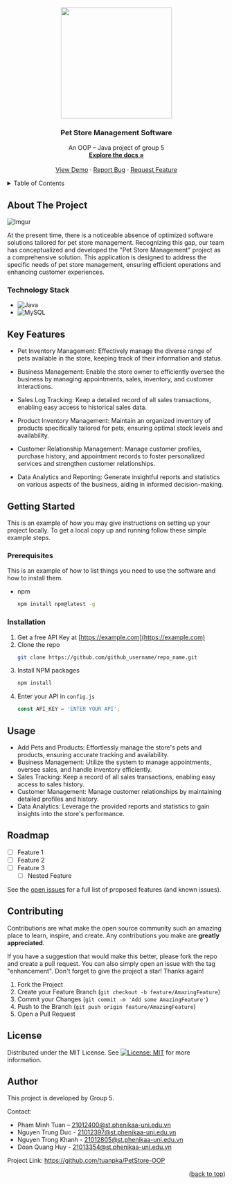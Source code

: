 <a name="readme-top"></a>
<!--
*** Thanks for checking out our project. 
*** This README file is created by Pham Minh Tuan, member of the project.
*** Don't forget to give the project a star!
-->


<!-- PROJECT LOGO -->
<br />
<div align="center">
  
<img src="https://i.imgur.com/iWceKFD.jpg" width="256" height="256">    

  </a>

<h3 align="center">Pet Store Management Software</h3>

  <p align="center">
    An OOP – Java project of group 5
    <br />
    <a href="https://github.com/tuanpka/PetStore-OOP"><strong>Explore the docs »</strong></a>
    <br />
    <br />
    <a href="https://github.com/tuanpka/PetStore-OOP">View Demo</a>
    ·
    <a href="https://github.com/tuanpka/PetStore-OOP/issues">Report Bug</a>
    ·
    <a href="https://github.com/tuanpka/PetStore-OOP/issues">Request Feature</a>
  </p>
</div>



<!-- TABLE OF CONTENTS -->
<details>
  <summary>Table of Contents</summary>
  <ol>
    <li>
      <a href="#about-the-project">About The Project</a>
      <ul>
        <li><a href="#technology-stack">Technology Stack</a></li>
      </ul>
    </li>
    <li><a href="#key-features">Key Features</a></li> 
    <li>
      <a href="#getting-started">Getting Started</a>
      <ul>
        <li><a href="#prerequisites">Prerequisites</a></li>
        <li><a href="#installation">Installation</a></li>
      </ul>
    </li>
    <li><a href="#usage">Usage</a></li>
    <li><a href="#roadmap">Roadmap</a></li>
    <li><a href="#contributing">Contributing</a></li>
    <li><a href="#license">License</a></li>
    <li><a href="#author">Author</a></li>
  </ol>
</details>



<!-- ABOUT THE PROJECT -->
## About The Project

![Imgur](https://i.imgur.com/f1Khu9r.jpg)  

At the present time, there is a noticeable absence of optimized software solutions tailored for pet store management. Recognizing this gap, our team has conceptualized and developed the "Pet Store Management" project as a comprehensive solution. This application is designed to address the specific needs of pet store management, ensuring efficient operations and enhancing customer experiences.




### Technology Stack

*  ![Java](https://img.shields.io/badge/java-%23ED8B00.svg?style=for-the-badge&logo=openjdk&logoColor=white)  
* ![MySQL](https://img.shields.io/badge/MySQL-005C84?style=for-the-badge&logo=mysql&logoColor=white)  



<!-- Key Features -->
## Key Features
* Pet Inventory Management: Effectively manage the diverse range of pets available in the store, keeping track of their information and status.

* Business Management: Enable the store owner to efficiently oversee the business by managing appointments, sales, inventory, and customer interactions.

* Sales Log Tracking: Keep a detailed record of all sales transactions, enabling easy access to historical sales data.

* Product Inventory Management: Maintain an organized inventory of products specifically tailored for pets, ensuring optimal stock levels and availability.

* Customer Relationship Management: Manage customer profiles, purchase history, and appointment records to foster personalized services and strengthen customer relationships.

* Data Analytics and Reporting: Generate insightful reports and statistics on various aspects of the business, aiding in informed decision-making.


<!-- GETTING STARTED -->
## Getting Started

This is an example of how you may give instructions on setting up your project locally.
To get a local copy up and running follow these simple example steps.

### Prerequisites

This is an example of how to list things you need to use the software and how to install them.
* npm
  ```sh
  npm install npm@latest -g
  ```

### Installation

1. Get a free API Key at [https://example.com](https://example.com)
2. Clone the repo
   ```sh
   git clone https://github.com/github_username/repo_name.git
   ```
3. Install NPM packages
   ```sh
   npm install
   ```
4. Enter your API in `config.js`
   ```js
   const API_KEY = 'ENTER YOUR API';
   ```




<!-- USAGE EXAMPLES -->
## Usage

* Add Pets and Products: Effortlessly manage the store's pets and products, ensuring accurate tracking and availability.   
* Business Management: Utilize the system to manage appointments, oversee sales, and handle inventory efficiently.   
* Sales Tracking: Keep a record of all sales transactions, enabling easy access to sales history.  
* Customer Management: Manage customer relationships by maintaining detailed profiles and history.  
* Data Analytics: Leverage the provided reports and statistics to gain insights into the store's performance.   



<!-- ROADMAP -->
## Roadmap

- [ ] Feature 1
- [ ] Feature 2
- [ ] Feature 3
    - [ ] Nested Feature

See the [open issues](https://github.com/github_username/repo_name/issues) for a full list of proposed features (and known issues).




<!-- CONTRIBUTING -->
## Contributing

Contributions are what make the open source community such an amazing place to learn, inspire, and create. Any contributions you make are **greatly appreciated**.

If you have a suggestion that would make this better, please fork the repo and create a pull request. You can also simply open an issue with the tag "enhancement".
Don't forget to give the project a star! Thanks again!

1. Fork the Project
2. Create your Feature Branch (`git checkout -b feature/AmazingFeature`)
3. Commit your Changes (`git commit -m 'Add some AmazingFeature'`)
4. Push to the Branch (`git push origin feature/AmazingFeature`)
5. Open a Pull Request




<!-- LICENSE -->
## License

Distributed under the MIT License. See  [![License: MIT](https://img.shields.io/badge/License-MIT-yellow.svg)](https://opensource.org/licenses/MIT)  for more information.




<!-- AUTHOR -->
## Author
This project is developed by Group 5.  

Contact:
* Pham Minh Tuan – 21012400@st.phenikaa-uni.edu.vn
* Nguyen Trung Duc - 21012397@st.phenikaa-uni.edu.vn
* Nguyen Trong Khanh - 21012805@st.phenikaa-uni.edu.vn
* Doan Quang Huy - 21013354@st.phenikaa-uni.edu.vn

Project Link:
https://github.com/tuanpka/PetStore-OOP

<p align="right">(<a href="#readme-top">back to top</a>)</p>


